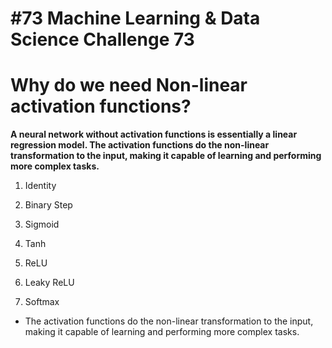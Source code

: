 # #73 Machine Learning & Data Science Challenge 73

# Why do we need Non-linear activation functions?

**A neural network without activation functions is essentially a linear regression model. The activation functions do the non-linear transformation to the input, making it capable of learning and performing more complex tasks.**

1. Identity
    
2. Binary Step
    
3. Sigmoid
    
4. Tanh
    
5. ReLU
    
6. Leaky ReLU
    
7. Softmax
    

* The activation functions do the non-linear transformation to the input, making it capable of learning and performing more complex tasks.